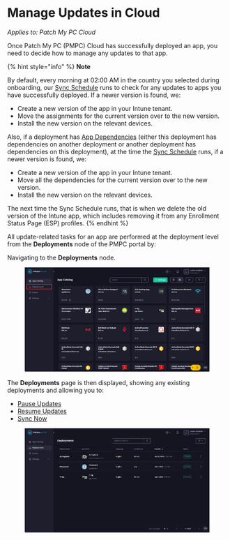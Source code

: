 # Manage Updates in Cloud

_Applies to: Patch My PC Cloud_

Once Patch My PC (PMPC) Cloud has successfully deployed an app, you need to decide how to manage any updates to that app.

{% hint style="info" %}
**Note**

By default, every morning at 02:00 AM in the country you selected during onboarding, our [Sync Schedule](../../cloud-administration/manage-the-sync-schedule-in-cloud.md) runs to check for any updates to apps you have successfully deployed. If a newer version is found, we:

* Create a new version of the app in your Intune tenant.
* Move the assignments for the current version over to the new version.
* Install the new version on the relevant devices.

Also, if a deployment has [App Dependencies](../deploying-an-app-using-cloud/cloud-configurations-deployment-tab/dependencies-deployments.md) (either this deployment has dependencies on another deployment or another deployment has dependencies on this deployment), at the time the [Sync Schedule](../../cloud-administration/manage-the-sync-schedule-in-cloud.md) runs, if a newer version is found, we:

* Create a new version of the app in your Intune tenant.
* Move all the dependencies for the current version over to the new version.
* Install the new version on the relevant devices.

The next time the Sync Schedule runs, that is when we delete the old version of the Intune app, which includes removing it from any Enrollment Status Page (ESP) profiles.
{% endhint %}

All update-related tasks for an app are performed at the deployment level from the **Deployments** node of the PMPC portal by:

Navigating to the **Deployments** node.

<figure><img src="../../../_images/gitbook/image (608).png" alt="Navigating to the “Deployments” node "><figcaption></figcaption></figure>

The **Deployments** page is then displayed, showing any existing deployments and allowing you to:

* [Pause Updates](pause-cloud-updates.md)
* [Resume Updates](resume-cloud-updates.md)
* [Sync Now](sync-now-cloud-feature.md)

<figure><img src="../../../_images/gitbook/image (1787).png" alt="“Deployments” page"><figcaption></figcaption></figure>
